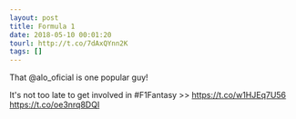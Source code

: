 ```yaml
---
layout: post
title: Formula 1
date: 2018-05-10 00:01:20
tourl: http://t.co/7dAxQYnn2K
tags: []
---
```

That @alo_oficial is one popular guy! 

It's not too late to get involved in #F1Fantasy &gt;&gt; https://t.co/w1HJEq7U56 https://t.co/oe3nrq8DQI